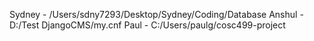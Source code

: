 Sydney - /Users/sdny7293/Desktop/Sydney/Coding/Database
Anshul - D:/Test DjangoCMS/my.cnf
Paul - C:/Users/paulg/cosc499-project
